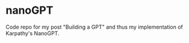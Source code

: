 # nanoGPT

Code repo for my post "Building a GPT" and thus my implementation of Karpathy's NanoGPT.
